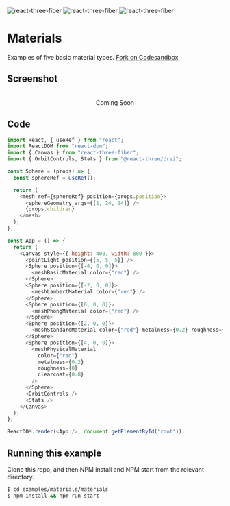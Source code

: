 ![react-three-fiber](https://img.shields.io/badge/dynamic/json?url=https://raw.githubusercontent.com/onion2k/r3f-by-example/develop/examples/materials/materials/package.json&label=react-three-fiber&query=$.dependencies['react-three-fiber']&color=green) ![react-three-fiber](https://img.shields.io/badge/dynamic/json?url=https://raw.githubusercontent.com/onion2k/r3f-by-example/develop/examples/materials/materials/package.json&label=three&query=$.dependencies['three']&color=green) ![react-three-fiber](https://img.shields.io/badge/dynamic/json?url=https://raw.githubusercontent.com/onion2k/r3f-by-example/develop/examples/materials/materials/package.json&label=@react-three/drei&query=$.dependencies['@react-three/drei']&color=green)

# Materials

Examples of five basic material types. [Fork on Codesandbox](https://githubbox.com/onion2k/r3f-by-example/tree/develop/examples/materials/materials)

## Screenshot
<div align="center">
  <br>
    Coming Soon
  <br>
</div>

## Code
```js
import React, { useRef } from "react";
import ReactDOM from "react-dom";
import { Canvas } from "react-three-fiber";
import { OrbitControls, Stats } from "@react-three/drei";

const Sphere = (props) => {
  const sphereRef = useRef();

  return (
    <mesh ref={sphereRef} position={props.position}>
      <sphereGeometry args={[1, 24, 24]} />
      {props.children}
    </mesh>
  );
};

const App = () => {
  return (
    <Canvas style={{ height: 400, width: 800 }}>
      <pointLight position={[5, 5, 5]} />
      <Sphere position={[-4, 0, 0]}>
        <meshBasicMaterial color={"red"} />
      </Sphere>
      <Sphere position={[-2, 0, 0]}>
        <meshLambertMaterial color={"red"} />
      </Sphere>
      <Sphere position={[0, 0, 0]}>
        <meshPhongMaterial color={"red"} />
      </Sphere>
      <Sphere position={[2, 0, 0]}>
        <meshStandardMaterial color={"red"} metalness={0.2} roughness={0.2} />
      </Sphere>
      <Sphere position={[4, 0, 0]}>
        <meshPhysicalMaterial
          color={"red"}
          metalness={0.2}
          roughness={0}
          clearcoat={0.8}
        />
      </Sphere>
      <OrbitControls />
      <Stats />
    </Canvas>
  );
};

ReactDOM.render(<App />, document.getElementById("root"));

```

## Running this example

Clone this repo, and then NPM install and NPM start from the relevant directory.

```bash
$ cd examples/materials/materials
$ npm install && npm run start
```